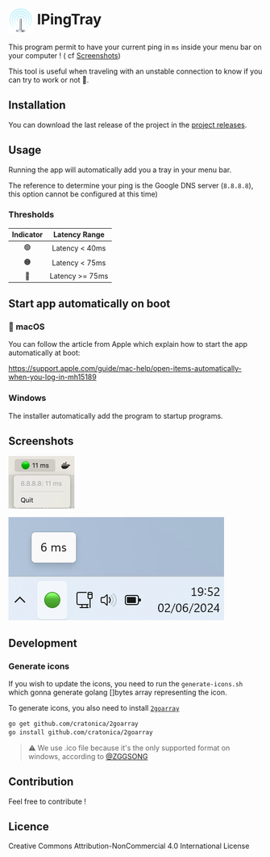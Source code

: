 <h1>
  <img src="/docs/icon.png" alt="Project Logo" width="50" style="vertical-align:middle;">
  IPingTray
</h1>

This program permit to have your current ping in `ms` inside your menu bar on your computer !
( cf [Screenshots](#screenshots))

This tool is useful when traveling with an unstable connection to know if you can try to work or not 🙂.

## Installation

You can download the last release of the project in the
[project releases](https://github.com/henri9813/iPingTray/releases).

## Usage

Running the app will automatically add you a tray in your menu bar.

The reference to determine your ping is the Google DNS server (`8.8.8.8`),
this option cannot be configured at this time)

### Thresholds

| Indicator |  Latency Range  |
|:---------:|:---------------:|
|     🟢     | Latency < 40ms  |
|     🟠     | Latency < 75ms  |
|     🔴     | Latency >= 75ms |

## Start app automatically on boot

###  macOS

You can follow the article from Apple which explain how to start the app automatically at boot:

<https://support.apple.com/guide/mac-help/open-items-automatically-when-you-log-in-mh15189>

### Windows

The installer automatically add the program to startup programs.

## Screenshots

![macOS screenshot](/docs/screenshot-macos.png)

![windows screenshot](/docs/screenshot-windows.png)

## Development

### Generate icons

If you wish to update the icons, you need to run the `generate-icons.sh` which gonna generate
golang []bytes array representing the icon.

To generate icons, you also need to install [`2goarray`](https://github.com/cratonica/2goarray)

```bash
go get github.com/cratonica/2goarray
go install github.com/cratonica/2goarray
```

> ⚠️ We use .ico file because it's the only supported format on windows, according to
> [@ZGGSONG](https://github.com/getlantern/systray/issues/154#issuecomment-1207607136)


## Contribution

Feel free to contribute !

## Licence

Creative Commons Attribution-NonCommercial 4.0 International License